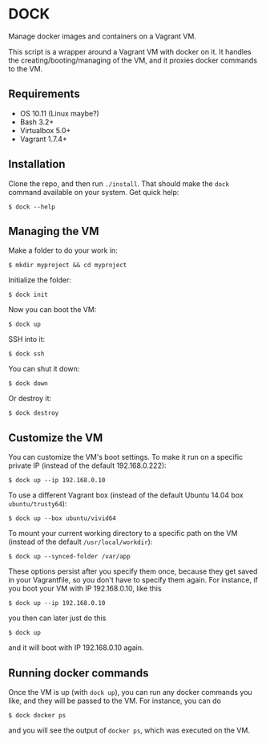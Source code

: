 DOCK
====

Manage docker images and containers on a Vagrant VM.

This script is a wrapper around a Vagrant VM with docker on it. It handles the creating/booting/managing of the VM, and it proxies docker commands to the VM.


Requirements
------------

* OS 10.11 (Linux maybe?)
* Bash 3.2+
* Virtualbox 5.0+
* Vagrant 1.7.4+


Installation
------------

Clone the repo, and then run `./install`. That should make 
the `dock` command available on your system. Get quick help:

    $ dock --help


Managing the VM
---------------

Make a folder to do your work in:

    $ mkdir myproject && cd myproject

Initialize the folder:

    $ dock init

Now you can boot the VM:

    $ dock up

SSH into it:

    $ dock ssh

You can shut it down:

    $ dock down

Or destroy it:

    $ dock destroy


Customize the VM
----------------

You can customize the VM's boot settings. To make it run on a 
specific private IP (instead of the default 192.168.0.222):

    $ dock up --ip 192.168.0.10

To use a different Vagrant box (instead of the default 
Ubuntu 14.04 box `ubuntu/trusty64`):

    $ dock up --box ubuntu/vivid64

To mount your current working directory to a specific path 
on the VM (instead of the default `/usr/local/workdir`):

    $ dock up --synced-folder /var/app

These options persist after you specify them once, because they get
saved in your Vagrantfile, so you don't have to specify them again. 
For instance, if you boot your VM with IP 192.168.0.10, like this

    $ dock up --ip 192.168.0.10

you then can later just do this

    $ dock up

and it will boot with IP 192.168.0.10 again.


Running docker commands
-----------------------

Once the VM is up (with `dock up`), you can run any docker commands
you like, and they will be passed to the VM. For instance, you can
do

    $ dock docker ps

and you will see the output of `docker ps`, which was executed on
the VM.